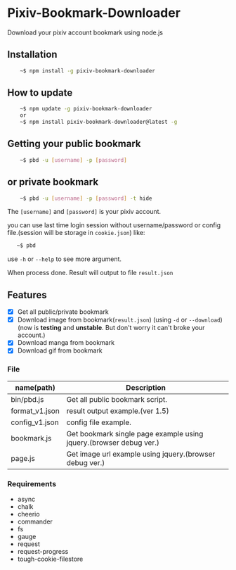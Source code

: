 # Pixiv-Bookmark-Downloader

Download your pixiv account bookmark using node.js

## Installation

```sh
    ~$ npm install -g pixiv-bookmark-downloader
```

## How to update

```sh
    ~$ npm update -g pixiv-bookmark-downloader
    or
    ~$ npm install pixiv-bookmark-downloader@latest -g
```

## Getting your public bookmark

```sh
    ~$ pbd -u [username] -p [password]
```

## or private bookmark

```sh
    ~$ pbd -u [username] -p [password] -t hide
```

The `[username]` and `[password]` is your pixiv account.

you can use last time login session without username/password or config file.(session will be storage in `cookie.json`)
like:
```sh
   ~$ pbd
```

use `-h` or `--help` to see more argument.

When process done. Result will output to file `result.json`

## Features
- [x] Get all public/private bookmark
- [x] Download image from bookmark(`result.json`) (using `-d` or `--download`)
      (now is **testing** and **unstable**. But don't worry it can't broke your account.)
- [x] Download manga from bookmark
- [x] Download gif from bookmark

### File
| name(path) | Description |
|---|---|
| bin/pbd.js | Get all public bookmark script. |
| format_v1.json | result output example.(ver 1.5) |
| config_v1.json | config file example. |
| bookmark.js | Get bookmark single page example using jquery.(browser debug ver.) |
| page.js | Get image url example using jquery.(browser debug ver.) |

### Requirements
* async
* chalk
* cheerio
* commander
* fs
* gauge
* request
* request-progress
* tough-cookie-filestore